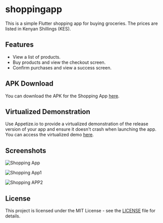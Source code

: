 # shoppingapp

This is a simple Flutter shopping app for buying groceries. The prices are listed in Kenyan Shillings (KES).

## Features

- View a list of products.
- Buy products and view the checkout screen.
- Confirm purchases and view a success screen.

## APK Download

You can download the APK for the Shopping App [here](https://appetize.io/app/android/com.example.shoppingapp?device=pixel7&osVersion=13.0).

## Virtualized Demonstration

Use Appetize.io to provide a virtualized demonstration of the release version of your app and ensure it doesn't crash when launching the app. You can access the virtualized demo [here](https://appetize.io/app/android/com.example.shoppingapp?device=pixel7&osVersion=13.0 ).


## Screenshots
![Shopping App](https://github.com/Wadonderah/SHOPPINGAPP/assets/149188641/30d4fc4b-d9ae-438d-8c42-3a3f90e241b3)







![Shopping App1](https://github.com/Wadonderah/SHOPPINGAPP/assets/149188641/105ee730-81f4-498b-b4ed-9ca6d9486133)








![Shopping APP2](https://github.com/Wadonderah/SHOPPINGAPP/assets/149188641/6f3b71d4-7dbd-4c66-84d1-1eb063373b9e)





## License

This project is licensed under the MIT License - see the [LICENSE](LICENSE) file for details.

